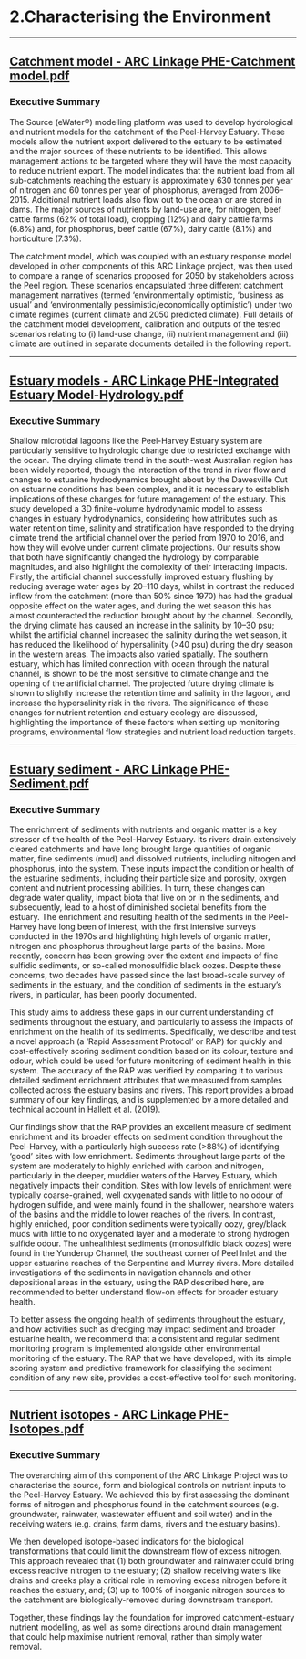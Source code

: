# 2.Characterising the Environment

---

## [Catchment model - ARC Linkage PHE-Catchment model.pdf](https://github.com/AquaticEcoDynamics/Peel_ARC/blob/master/Documents/2.%20Characterising%20the%20Environment/Catchment%20model/ARC%20Linkage%20PHE-Catchment%20model.pdf)

### Executive Summary
The Source (eWater®) modelling platform was used to develop hydrological and nutrient models for the catchment of the Peel-Harvey Estuary. These models allow the nutrient export delivered to the estuary to be estimated and the major sources of these nutrients to be identified. This allows management actions to be targeted where they will have the most capacity to reduce nutrient export.
The model indicates that the nutrient load from all sub-catchments reaching the estuary is approximately 630 tonnes per year of nitrogen and 60 tonnes per year of phosphorus, averaged from 2006–2015. Additional nutrient loads also flow out to the ocean or are stored in dams. The major sources of nutrients by land-use are, for nitrogen, beef cattle farms (62% of total load), cropping (12%) and dairy cattle farms (6.8%) and, for phosphorus, beef cattle (67%), dairy cattle (8.1%) and horticulture (7.3%).

The catchment model, which was coupled with an estuary response model developed in other components of this ARC Linkage project, was then used to compare a range of scenarios proposed for 2050 by stakeholders across the Peel region. These scenarios encapsulated three different catchment management narratives (termed ‘environmentally optimistic, ‘business as usual’ and ‘environmentally pessimistic/economically optimistic’) under two climate regimes (current climate and 2050 predicted climate). Full details of the catchment model development, calibration and outputs of the tested scenarios relating to (i) land-use change, (ii) nutrient management and (iii) climate are outlined in separate documents detailed in the following report.


---


## [Estuary models - ARC Linkage PHE-Integrated Estuary Model-Hydrology.pdf](https://github.com/AquaticEcoDynamics/Peel_ARC/blob/master/Documents/2.%20Characterising%20the%20Environment/Estuary%20models/ARC%20Linkage%20PHE-Integrated%20Estuary%20Model-Hydrology.pdf)

### Executive Summary
Shallow microtidal lagoons like the Peel-Harvey Estuary system are particularly sensitive to hydrologic change due to restricted exchange with the ocean. The drying climate trend in the south-west Australian region has been widely reported, though the interaction of the trend in river flow and changes to estuarine hydrodynamics brought about by the Dawesville Cut on estuarine conditions has been complex, and it is necessary to establish implications of these changes for future management of the estuary. This study developed a 3D finite-volume hydrodynamic model to assess changes in estuary hydrodynamics, considering how attributes such as water retention time, salinity and stratification have responded to the drying climate trend the artificial channel over the period from 1970 to 2016, and how they will evolve under current climate projections. Our results show that both have significantly changed the hydrology by comparable magnitudes, and also highlight the complexity of their interacting impacts. Firstly, the artificial channel successfully improved estuary flushing by reducing average water ages by 20–110 days, whilst in contrast the reduced inflow from the catchment (more than 50% since 1970) has had the gradual opposite effect on the water ages, and during the wet season this has almost counteracted the reduction brought about by the channel. Secondly, the drying climate has caused an increase in the salinity by 10–30 psu; whilst the artificial channel increased the salinity during the wet season, it has reduced the likelihood of hypersalinity (>40 psu) during the dry season in the western areas. The impacts also varied spatially. The southern estuary, which has limited connection with ocean through the natural channel, is shown to be the most sensitive to climate change and the opening of the artificial channel. The projected future drying climate is shown to slightly increase the retention time and salinity in the lagoon, and increase the hypersalinity risk in the rivers. The significance of these changes for nutrient retention and estuary ecology are discussed, highlighting the importance of these factors when setting up monitoring programs, environmental flow strategies and nutrient load reduction targets.

---



## [Estuary sediment - ARC Linkage PHE-Sediment.pdf](https://github.com/AquaticEcoDynamics/Peel_ARC/blob/master/Documents/2.%20Characterising%20the%20Environment/Estuary%20sediment/ARC%20Linkage%20PHE-Sediment.pdf)


### Executive Summary
The enrichment of sediments with nutrients and organic matter is a key stressor of the health of the Peel-Harvey Estuary. Its rivers drain extensively cleared catchments and have long brought large quantities of organic matter, fine sediments (mud) and dissolved nutrients, including nitrogen and phosphorus, into the system. These inputs impact the condition or health of the estuarine sediments, including their particle size and porosity, oxygen content and nutrient processing abilities. In turn, these changes can degrade water quality, impact biota that live on or in the sediments, and subsequently, lead to a host of diminished societal benefits from the estuary.
The enrichment and resulting health of the sediments in the Peel-Harvey have long been of interest, with the first intensive surveys conducted in the 1970s and highlighting high levels of organic matter, nitrogen and phosphorus throughout large parts of the basins. More recently, concern has been growing over the extent and impacts of fine sulfidic sediments, or so-called monosulfidic black oozes. Despite these concerns, two decades have passed since the last broad-scale survey of sediments in the estuary, and the condition of sediments in the estuary’s rivers, in particular, has been poorly documented.

This study aims to address these gaps in our current understanding of sediments throughout the estuary, and particularly to assess the impacts of enrichment on the health of its sediments. Specifically, we describe and test a novel approach (a ‘Rapid Assessment Protocol’ or RAP) for quickly and cost-effectively scoring sediment condition based on its colour, texture and odour, which could be used for future monitoring of sediment health in this system. The accuracy of the RAP was verified by comparing it to various detailed sediment enrichment attributes that we measured from samples collected across the estuary basins and rivers. This report provides a broad summary of our key findings, and is supplemented by a more detailed and technical account in Hallett et al. (2019).

Our findings show that the RAP provides an excellent measure of sediment enrichment and its broader effects on sediment condition throughout the Peel-Harvey, with a particularly high success rate (>88%) of identifying ‘good’ sites with low enrichment. Sediments throughout large parts of the system are moderately to highly enriched with carbon and nitrogen, particularly in the deeper, muddier waters of the Harvey Estuary, which negatively impacts their condition. Sites with low levels of enrichment were typically coarse-grained, well oxygenated sands with little to no odour of hydrogen sulfide, and were mainly found in the shallower, nearshore waters of the basins and the middle to lower reaches of the rivers. In contrast, highly enriched, poor condition sediments were typically oozy, grey/black muds with little to no oxygenated layer and a moderate to strong hydrogen sulfide odour. The unhealthiest sediments (monosulfidic black oozes) were found in the Yunderup Channel, the southeast corner of Peel Inlet and the upper estuarine reaches of the Serpentine and Murray rivers. More detailed investigations of the sediments in navigation channels and other depositional areas in the estuary, using the RAP described here, are recommended to better understand flow-on effects for broader estuary health.

To better assess the ongoing health of sediments throughout the estuary, and how activities such as dredging may impact sediment and broader estuarine health, we recommend that a consistent and regular sediment monitoring program is implemented alongside other environmental monitoring of the estuary. The RAP that we have developed, with its simple scoring system and predictive framework for classifying the sediment condition of any new site, provides a cost-effective tool for such monitoring.

---


## [Nutrient isotopes - ARC Linkage PHE-Isotopes.pdf](https://github.com/AquaticEcoDynamics/Peel_ARC/blob/master/Documents/2.%20Characterising%20the%20Environment/Nutrient%20isotopes/ARC%20Linkage%20PHE-Isotopes.pdf)

### Executive Summary
The overarching aim of this component of the ARC Linkage Project was to characterise
the source, form and biological controls on nutrient inputs to the Peel-Harvey Estuary.
We achieved this by first assessing the dominant forms of nitrogen and phosphorus
found in the catchment sources (e.g. groundwater, rainwater, wastewater effluent and
soil water) and in the receiving waters (e.g. drains, farm dams, rivers and the estuary
basins).

We then developed isotope-based indicators for the biological transformations that
could limit the downstream flow of excess nitrogen. This approach revealed that (1)
both groundwater and rainwater could bring excess reactive nitrogen to the estuary; (2)
shallow receiving waters like drains and creeks play a critical role in removing excess
nitrogen before it reaches the estuary, and; (3) up to 100% of inorganic nitrogen sources
to the catchment are biologically-removed during downstream transport.

Together, these findings lay the foundation for improved catchment-estuary nutrient
modelling, as well as some directions around drain management that could help
maximise nutrient removal, rather than simply water removal.
